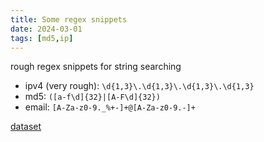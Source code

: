 ```yaml
---
title: Some regex snippets
date: 2024-03-01
tags: [md5,ip]
---
```


rough regex snippets for string searching
* ipv4 (very rough): `\d{1,3}\.\d{1,3}\.\d{1,3}\.\d{1,3}`
* md5: `([a-f\d]{32}|[A-F\d]{32})`
* email: `[A-Za-z0-9._%+-]+@[A-Za-z0-9.-]+`

[dataset](https://regexpattern.com/)
